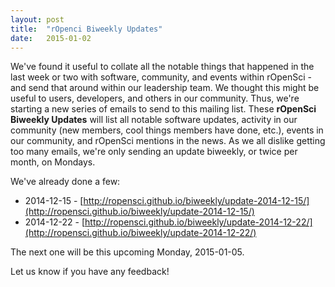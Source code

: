 ```yaml
---
layout: post
title:  "rOpenci Biweekly Updates"
date:   2015-01-02
---
```


We've found it useful to collate all the notable things that happened in the last week or two with software, community, and events within rOpenSci - and send that around within our leadership team. We thought this might be useful to users, developers, and others in our community. Thus, we're starting a new series of emails to send to this mailing list. These __rOpenSci Biweekly Updates__ will list all notable software updates, activity in our community (new members, cool things members have done, etc.), events in our community, and rOpenSci mentions in the news. As we all dislike getting too many emails, we're only sending an update biweekly, or twice per month, on Mondays.

We've already done a few:

* 2014-12-15 - [http://ropensci.github.io/biweekly/update-2014-12-15/](http://ropensci.github.io/biweekly/update-2014-12-15/)
* 2014-12-22 - [http://ropensci.github.io/biweekly/update-2014-12-22/](http://ropensci.github.io/biweekly/update-2014-12-22/)

The next one will be this upcoming Monday, 2015-01-05.

Let us know if you have any feedback!
